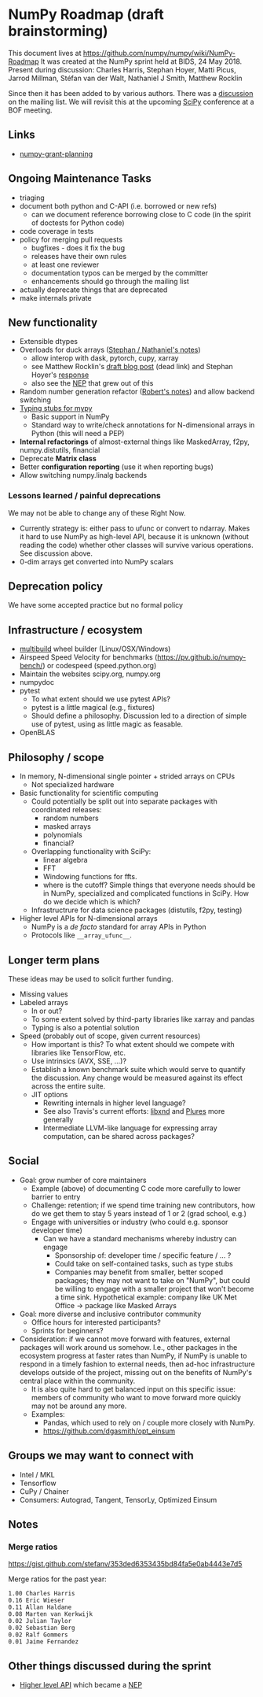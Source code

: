 # NumPy Roadmap (draft brainstorming)

This document lives at https://github.com/numpy/numpy/wiki/NumPy-Roadmap
It was created at the NumPy sprint held at BIDS, 24 May 2018.
Present during discussion: Charles Harris, Stephan Hoyer, Matti Picus, Jarrod Millman, Stéfan van der Walt, Nathaniel J Smith, Matthew Rocklin

Since then it has been added to by various authors. There was a [discussion](http://numpy-discussion.10968.n7.nabble.com/A-roadmap-for-NumPy-longer-term-planning-td45613.html) on the mailing list. We will revisit this at the upcoming [SciPy](https://scipy2018.scipy.org) conference at a BOF meeting.

## Links

- [numpy-grant-planning](https://github.com/njsmith/numpy-grant-planning) 

## Ongoing Maintenance Tasks

- triaging
- document both python and C-API (i.e. borrowed or new refs)
    - can we document reference borrowing close to C code (in the spirit of doctests for Python code)
- code coverage in tests
- policy for merging pull requests
  - bugfixes - does it fix the bug
  - releases have their own rules
  - at least one reviewer
  - documentation typos can be merged by the committer
  - enhancements should go through the mailing list
- actually deprecate things that are deprecated
- make internals private

## New functionality

- Extensible dtypes
- Overloads for duck arrays ([Stephan / Nathaniel's notes](https://docs.google.com/document/d/10mmyZ2-9GDm4W_5xJIMnbSzxFrD55lJkNsH8F7UB_Fs/edit?usp=sharing))
  - allow interop with dask, pytorch, cupy, xarray 
  - see Matthew Rocklin's [draft blog post](https://matthewrocklin.com/blog/work/2018/05/22/beyond-numpy) (dead link) and Stephan Hoyer's [response](https://gist.github.com/shoyer/bf6d2c7d271f05e08ca5f77d729a8917)
  - also see the [NEP](https://github.com/numpy/numpy/pull/11189) that grew out of this
- Random number generation refactor ([Robert's notes](https://gist.github.com/stefanv/8ab156ccf1a8d2355d96f131d3b079d6)) and allow backend switching
- [Typing stubs for mypy](https://github.com/numpy/numpy-stubs)
    - Basic support in NumPy
    - Standard way to write/check annotations for N-dimensional arrays in Python (this will need a PEP)
- **Internal refactorings** of almost-external things like MaskedArray, f2py, numpy.distutils, financial
- Deprecate **Matrix class**
- Better **configuration reporting** (use it when reporting bugs)
- Allow switching numpy.linalg backends

### Lessons learned / painful deprecations

We may not be able to change any of these Right Now.

- Currently strategy is: either pass to ufunc or convert to ndarray. Makes it hard to use NumPy as high-level API, because it is unknown (without reading the code) whether other classes will survive various operations. See discussion above.
- 0-dim arrays get converted into NumPy scalars

## Deprecation policy

We have some accepted practice but no formal policy

## Infrastructure / ecosystem

- [multibuild](https://github.com/matthew-brett/multibuild) wheel builder (Linux/OSX/Windows)
- Airspeed Speed Velocity for benchmarks (https://pv.github.io/numpy-bench/) or codespeed (speed.python.org)
- Maintain the websites scipy.org, numpy.org
- numpydoc
- pytest
    - To what extent should we use pytest APIs?
    - pytest is a little magical (e.g., fixtures)
    - Should define a philosophy. Discussion led to a direction of simple use of pytest, using as little magic as feasable.
- OpenBLAS

## Philosophy / scope

- In memory, N-dimensional single pointer + strided arrays on CPUs
    - Not specialized hardware
- Basic functionality for scientific computing
    - Could potentially be split out into separate packages with coordinated releases:
        - random numbers
        - masked arrays
        - polynomials
        - financial?
    - Overlapping functionality with SciPy:
        - linear algebra
        - FFT
        - Windowing functions for ffts.
        - where is the cutoff? Simple things that everyone needs should be in NumPy, specialized and complicated functions in SciPy. How do we decide which is which?
    - Infrastructrure for data science packages (distutils, f2py, testing)
- Higher level APIs for N-dimensional arrays
    - NumPy is a *de facto* standard for array APIs in Python
    - Protocols like `__array_ufunc__`.

## Longer term plans

These ideas may be used to solicit further funding.

- Missing values
- Labeled arrays
    - In or out?
    - To some extent solved by third-party libraries like xarray and pandas
    - Typing is also a potential solution
- Speed (probably out of scope, given current resources)
    - How important is this? To what extent should we compete with libraries like TensorFlow, etc.
    - Use intrinsics (AVX, SSE, ...)?
    - Establish a known benchmark suite which would serve to quantify the discussion. Any change would be measured against its effect across the entire suite.
    - JIT options
        - Rewriting internals in higher level language?
        - See also Travis's current efforts: [libxnd](https://github.com/plures/xnd) and [Plures](https://github.com/plures) more generally
        - Intermediate LLVM-like language for expressing array computation, can be shared across packages?

## Social

- Goal: grow number of core maintainers
    - Example (above) of documenting C code more carefully to lower barrier to entry
    - Challenge: retention; if we spend time training new contributors, how do we get them to stay 5 years instead of 1 or 2 (grad school, e.g.)
    - Engage with universities or industry (who could e.g. sponsor developer time)
        - Can we have a standard mechanisms whereby industry can engage
            - Sponsorship of: developer time / specific feature / ... ?
            - Could take on self-contained tasks, such as type stubs
            - Companies may benefit from smaller, better scoped packages; they may not want to take on "NumPy", but could be willing to engage with a smaller project that won't become a time sink. Hypothetical example: company like UK Met Office -> package like Masked Arrays
- Goal: more diverse and inclusive contributor community
    - Office hours for interested participants?
    - Sprints for beginners?
- Consideration: if we cannot move forward with features, external packages will work around us somehow. I.e., other packages in the ecosystem progress at faster rates than NumPy, if NumPy is unable to respond in a timely fashion to external needs, then ad-hoc infrastructure develops outside of the project, missing out on the benefits of NumPy's central place within the community.
    - It is also quite hard to get balanced input on this specific issue: members of community who want to move forward more quickly may not be around any more.
    - Examples:
        - Pandas, which used to rely on / couple more closely with NumPy.
        - https://github.com/dgasmith/opt_einsum
    
## Groups we may want to connect with

- Intel / MKL
- Tensorflow
- CuPy / Chainer
- Consumers: Autograd, Tangent, TensorLy, Optimized Einsum

## Notes

### Merge ratios

https://gist.github.com/stefanv/353ded6353435bd84fa5e0ab4443e7d5

Merge ratios for the past year:

```
1.00 Charles Harris
0.16 Eric Wieser
0.11 Allan Haldane
0.08 Marten van Kerkwijk
0.02 Julian Taylor
0.02 Sebastian Berg
0.02 Ralf Gommers
0.01 Jaime Fernandez
```

## Other things discussed during the sprint

- [Higher level API](https://hackmd.io/j5pmoftHRu--JfBaoiOTRA#) which became a [NEP](https://github.com/numpy/numpy/pull/11189)